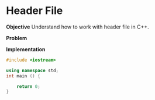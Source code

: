# Header File

**Objective**
Understand how to work with header file in C++.
 


**Problem**


**Implementation**



```cpp
#include <iostream>

using namespace std;
int main () {

    return 0;
}
```